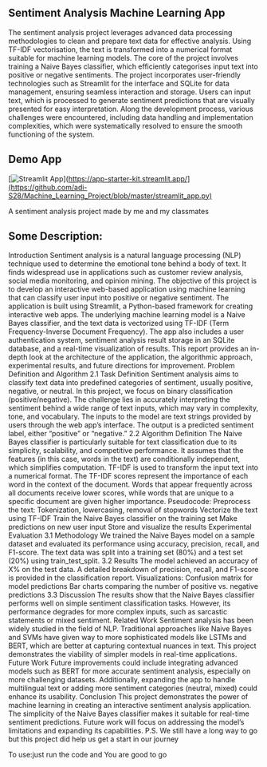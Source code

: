 ## Sentiment Analysis Machine Learning App

The sentiment analysis project leverages advanced data processing methodologies to clean and prepare text data for effective analysis. Using TF-IDF vectorisation, the text is transformed into a numerical format suitable for machine learning models. The core of the project involves training a Naive Bayes classifier, which efficiently categorises input text into positive or negative sentiments. The project incorporates user-friendly technologies such as Streamlit for the interface and SQLite for data management, ensuring seamless interaction and storage. Users can input text, which is processed to generate sentiment predictions that are visually presented for easy interpretation. Along the development process, various challenges were encountered, including data handling and implementation complexities, which were systematically resolved to ensure the smooth functioning of the system.

## Demo App

[![Streamlit App]([https://static.streamlit.io/badges/streamlit_badge_black_white.svg)](https://app-starter-kit.streamlit.app/](https://github.com/adi-S28/Machine_Learning_Project/blob/master/streamlit_app.py)


A sentiment analysis project made by me and my classmates

## Some Description:

Introduction Sentiment analysis is a natural language processing (NLP) technique used to determine the emotional tone behind a body of text. It finds widespread use in applications such as customer review analysis, social media monitoring, and opinion mining. The objective of this project is to develop an interactive web-based application using machine learning that can classify user input into positive or negative sentiment. The application is built using Streamlit, a Python-based framework for creating interactive web apps. The underlying machine learning model is a Naive Bayes classifier, and the text data is vectorized using TF-IDF (Term Frequency-Inverse Document Frequency). The app also includes a user authentication system, sentiment analysis result storage in an SQLite database, and a real-time visualization of results. This report provides an in-depth look at the architecture of the application, the algorithmic approach, experimental results, and future directions for improvement.
Problem Definition and Algorithm 2.1 Task Definition Sentiment analysis aims to classify text data into predefined categories of sentiment, usually positive, negative, or neutral. In this project, we focus on binary classification (positive/negative). The challenge lies in accurately interpreting the sentiment behind a wide range of text inputs, which may vary in complexity, tone, and vocabulary. The inputs to the model are text strings provided by users through the web app’s interface. The output is a predicted sentiment label, either “positive” or “negative.” 2.2 Algorithm Definition The Naive Bayes classifier is particularly suitable for text classification due to its simplicity, scalability, and competitive performance. It assumes that the features (in this case, words in the text) are conditionally independent, which simplifies computation. TF-IDF is used to transform the input text into a numerical format. The TF-IDF scores represent the importance of each word in the context of the document. Words that appear frequently across all documents receive lower scores, while words that are unique to a specific document are given higher importance. Pseudocode:
Preprocess the text: Tokenization, lowercasing, removal of stopwords
Vectorize the text using TF-IDF
Train the Naive Bayes classifier on the training set
Make predictions on new user input
Store and visualize the results
Experimental Evaluation 3.1 Methodology We trained the Naive Bayes model on a sample dataset and evaluated its performance using accuracy, precision, recall, and F1-score. The text data was split into a training set (80%) and a test set (20%) using train_test_split. 3.2 Results The model achieved an accuracy of X% on the test data. A detailed breakdown of precision, recall, and F1-score is provided in the classification report. Visualizations:
Confusion matrix for model predictions
Bar charts comparing the number of positive vs. negative predictions 3.3 Discussion The results show that the Naive Bayes classifier performs well on simple sentiment classification tasks. However, its performance degrades for more complex inputs, such as sarcastic statements or mixed sentiment.
Related Work Sentiment analysis has been widely studied in the field of NLP. Traditional approaches like Naive Bayes and SVMs have given way to more sophisticated models like LSTMs and BERT, which are better at capturing contextual nuances in text. This project demonstrates the viability of simpler models in real-time applications.
Future Work Future improvements could include integrating advanced models such as BERT for more accurate sentiment analysis, especially on more challenging datasets. Additionally, expanding the app to handle multilingual text or adding more sentiment categories (neutral, mixed) could enhance its usability.
Conclusion This project demonstrates the power of machine learning in creating an interactive sentiment analysis application. The simplicity of the Naive Bayes classifier makes it suitable for real-time sentiment predictions. Future work will focus on addressing the model’s limitations and expanding its capabilities.
P.S. We still have a long way to go but this project did help us get a start in our journey

To use:just run the code and You are good to go
